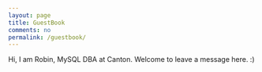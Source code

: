 ```yaml
---
layout: page
title: GuestBook
comments: no
permalink: /guestbook/
---
```


Hi, I am Robin, MySQL DBA at Canton. Welcome to leave a message here. :)
